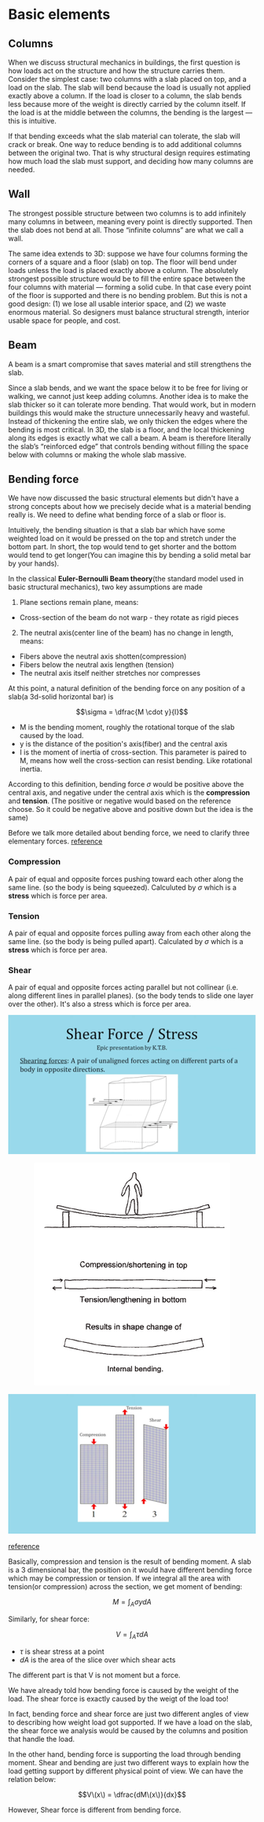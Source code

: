 # Basic elements

## Columns
When we discuss structural mechanics in buildings, the first question is how loads act on the structure and how the structure carries them. Consider the simplest case: two columns with a slab placed on top, and a load on the slab. The slab will bend because the load is usually not applied exactly above a column. If the load is closer to a column, the slab bends less because more of the weight is directly carried by the column itself. If the load is at the middle between the columns, the bending is the largest — this is intuitive.

If that bending exceeds what the slab material can tolerate, the slab will crack or break. One way to reduce bending is to add additional columns between the original two. That is why structural design requires estimating how much load the slab must support, and deciding how many columns are needed.

## Wall
The strongest possible structure between two columns is to add infinitely many columns in between, meaning every point is directly supported. Then the slab does not bend at all. Those “infinite columns” are what we call a wall.

The same idea extends to 3D: suppose we have four columns forming the corners of a square and a floor (slab) on top. The floor will bend under loads unless the load is placed exactly above a column. The absolutely strongest possible structure would be to fill the entire space between the four columns with material — forming a solid cube. In that case every point of the floor is supported and there is no bending problem. But this is not a good design: (1) we lose all usable interior space, and (2) we waste enormous material. So designers must balance structural strength, interior usable space for people, and cost.

## Beam
A beam is a smart compromise that saves material and still strengthens the slab.

Since a slab bends, and we want the space below it to be free for living or walking, we cannot just keep adding columns. Another idea is to make the slab thicker so it can tolerate more bending. That would work, but in modern buildings this would make the structure unnecessarily heavy and wasteful. Instead of thickening the entire slab, we only thicken the edges where the bending is most critical. In 3D, the slab is a floor, and the local thickening along its edges is exactly what we call a beam. A beam is therefore literally the slab’s “reinforced edge” that controls bending without filling the space below with columns or making the whole slab massive.

## Bending force
We have now discussed the basic structural elements but didn't have a strong concepts about how we precisely decide what is a material bending really is. We need to define what bending force of a slab or floor is.

Intuitively, the bending situation is that a slab bar which have some weighted load on it would be pressed on the top and stretch under the bottom part. In short, the top would tend to get shorter and the bottom would tend to get longer(You can imagine this by bending a solid metal bar by your hands).

In the classical **Euler-Bernoulli Beam theory**(the standard model used in basic structural mechanics), two key assumptions are made
1. Plane sections remain plane, means: 
 - Cross-section of the beam do not warp - they rotate as rigid pieces
2. The neutral axis(center line of the beam) has no change in length, means:
 - Fibers above the neutral axis shotten(compression)
 - Fibers below the neutral axis lengthen (tension)
 - The neutral axis itself neither stretches nor compresses

At this point, a natural definition of the bending force on any position of a slab(a 3d-solid horizontal bar) is 
```math
\sigma = \dfrac{M \cdot y}{I}
```
 - M is the bending moment, roughly the rotational torque of the slab caused by the load.
 - y is the distance of the position's axis(fiber) and the central axis
 - I is the moment of inertia of cross-section. This parameter is paired to M, means how well the cross-section can resist bending. Like rotational inertia.

According to this definition, bending force $\sigma$ would be positive above the central axis, and negative under the central axis which is the **compression** and **tension**. (The positive or negative would based on the reference choose. So it could be negative above and positive down but the idea is the same)

Before we talk more detailed about bending force, we need to clarify three elementary forces.
[reference](https://mechanicalc.com/reference/beam-analysis)

### Compression
A pair of equal and opposite forces pushing toward each other along the same line. (so the body is being squeezed). Calculuted by $\sigma$ which is a **stress** which is force per area.
### Tension
A pair of equal and opposite forces pulling away from each other along the same line. (so the body is being pulled apart). Calculated by $\sigma$ which is a **stress** which is force per area.
### Shear
A pair of equal and opposite forces acting parallel but not collinear (i.e. along different lines in parallel planes). (so the body tends to slide one layer over the other). It's also a stress which is force per area.

<p align="center">
  <img src="./images/structuralMechanics_figure_1.png"/>
</p>

<p align="center">
  <img src="./images/structuralMechanics_figure_2.jpg"/>
</p>

<p align="center">
  <img src="./images/structuralMechanics_figure_3.png"/>
</p>

[reference](https://www.youtube.com/watch?v=CVno4aJjMuc)

Basically, compression and tension is the result of bending moment. A slab is a 3 dimensional bar, the position on it would have different bending force which may be compression or tension. If we integral all the area with tension(or compression) across the section, we get moment of bending:
```math
M = \int_A{\sigma y dA}
```
Similarly, for shear force:
```math
V = \int_A{\tau dA}
```
 - $\tau$ is shear stress at a point
 - $dA$ is the area of the slice over which shear acts

The different part is that V is not moment but a force.

We have already told how bending force is caused by the weight of the load. The shear force is exactly caused by the weigt of the load too! 

In fact, bending force and shear force are just two different angles of view to describing how weight load got supported. If we have a load on the slab, the shear force we analysis would be caused by the columns and position that handle the load.

In the other hand, bending force is supporting the load through bending moment. Shear and bending are just two different ways to explain how the load getting support by different physical point of view. We can have the relation below:
```math
V\(x\) = \dfrac{dM\(x\)}{dx}
```

However, Shear force is different from bending force.
